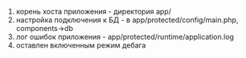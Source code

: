 1) корень хоста приложения - директория app/
2) настройка подключения к БД - в app/protected/config/main.php, components->db
3) лог ошибок приложения - app/protected/runtime/application.log
4) оставлен включенным режим дебага

